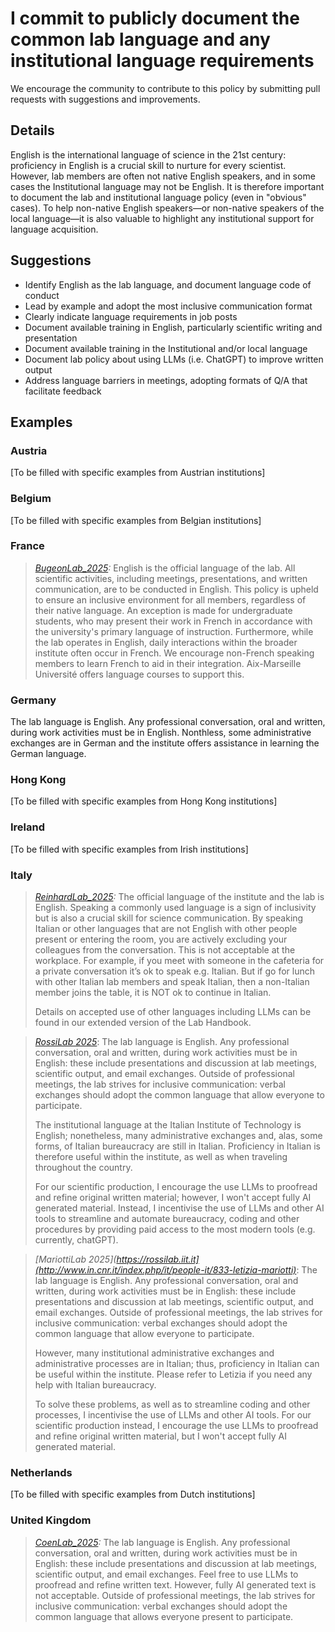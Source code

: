 # I commit to publicly document the common lab language and any institutional language requirements

We encourage the community to contribute to this policy by submitting pull requests with suggestions and improvements.

## Details
English is the international language of science in the 21st century: proficiency in English is a crucial skill to nurture for every scientist. However, lab members are often not native English speakers, and in some cases the Institutional language may not be English. It is therefore important to document the lab and institutional language policy (even in "obvious" cases). To help non-native English speakers—or non-native speakers of the local language—it is also valuable to highlight any institutional support for language acquisition.

## Suggestions
- Identify English as the lab language, and document language code of conduct
- Lead by example and adopt the most inclusive communication format
- Clearly indicate language requirements in job posts
- Document available training in English, particularly scientific writing and presentation
- Document available training in the Institutional and/or local language
- Document lab policy about using LLMs (i.e. ChatGPT) to improve written output
- Address language barriers in meetings, adopting formats of Q/A that facilitate feedback

## Examples

### Austria
[To be filled with specific examples from Austrian institutions]

### Belgium
[To be filled with specific examples from Belgian institutions]

### France
>_[BugeonLab_2025](https://www.inmed.fr/en/circuits-neuronaux-et-codage-sensoriel):_ English is the official language of the lab. All scientific activities, including meetings, presentations, and written communication, are to be conducted in English. This policy is upheld to ensure an inclusive environment for all members, regardless of their native language. An exception is made for undergraduate students, who may present their work in French in accordance with the university's primary language of instruction. Furthermore, while the lab operates in English, daily interactions within the broader institute often occur in French. We encourage non-French speaking members to learn French to aid in their integration. Aix-Marseille Université offers language courses to support this.

### Germany
The lab language is English. Any professional conversation, oral and written, during work activities must be in English. Nonthless, some administrative exchanges are in German and the institute offers assistance in learning the German language.

### Hong Kong
[To be filled with specific examples from Hong Kong institutions]

### Ireland
[To be filled with specific examples from Irish institutions]

### Italy
>_[ReinhardLab_2025](https://reinhardlab.org/philosophy):_ The official language of the institute and the lab is English. Speaking a commonly used language is a sign of inclusivity but is also a crucial skill for science communication. By speaking Italian or other languages that are not English with other people present or entering the room, you are actively excluding your colleagues from the conversation. This is not acceptable at the workplace. For example, if you meet with someone in the cafeteria for a private conversation it’s ok to speak e.g. Italian. But if go for lunch with other Italian lab members and speak Italian, then a non-Italian member joins the table, it is NOT ok to continue in Italian.
>
>Details on accepted use of other languages including LLMs can be found in our extended version of the Lab Handbook.

> _[RossiLab 2025](https://rossilab.iit.it)_: The lab language is English. Any professional conversation, oral and written, during work activities must be in English: these include presentations and discussion at lab meetings, scientific output, and email exchanges.  Outside of professional meetings, the lab strives for inclusive communication: verbal exchanges should adopt the common language that allow everyone to participate.
> 
> The institutional language at the Italian Institute of Technology is English; nonetheless, many administrative exchanges and, alas, some forms, of Italian bureaucracy are still in Italian. Proficiency in Italian is therefore useful within the institute, as well as when traveling throughout the country.
> 
> For our scientific production, I encourage the use LLMs to proofread and refine original written material; however, I won't accept fully AI generated material. Instead, I incentivise the use of LLMs and other AI tools to streamline and automate bureaucracy, coding and other procedures by providing paid access to the most modern tools (e.g. currently, chatGPT).


> _[MariottiLab 2025](https://rossilab.iit.it](http://www.in.cnr.it/index.php/it/people-it/833-letizia-mariotti)_: The lab language is English. Any professional conversation, oral and written, during work activities must be in English: these include presentations and discussion at lab meetings, scientific output, and email exchanges. Outside of professional meetings, the lab strives for inclusive communication: verbal exchanges should adopt the common language that allow everyone to participate.
>
> However, many institutional administrative exchanges and administrative processes are in Italian; thus, proficiency in Italian can be useful within the institute. Please refer to Letizia if you need any help with Italian bureaucracy.
>
> To solve these problems, as well as to streamline coding and other processes, I incentivise the use of LLMs and other AI tools. For our scientific production instead, I encourage the use LLMs to proofread and refine original written material, but I won't accept fully AI generated material.

### Netherlands
[To be filled with specific examples from Dutch institutions]

### United Kingdom
>_[CoenLab_2025](https://coen-lab.com/):_ The lab language is English. Any professional conversation, oral and written, during work activities must be in English: these include presentations and discussion at lab meetings, scientific output, and email exchanges. Feel free to use LLMs to proofread and refine written text. However, fully AI generated text is not acceptable. Outside of professional meetings, the lab strives for inclusive communication: verbal exchanges should adopt the common language that allows everyone present to participate.

